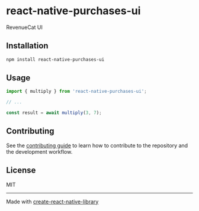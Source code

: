 # react-native-purchases-ui

RevenueCat UI

## Installation

```sh
npm install react-native-purchases-ui
```

## Usage

```js
import { multiply } from 'react-native-purchases-ui';

// ...

const result = await multiply(3, 7);
```

## Contributing

See the [contributing guide](CONTRIBUTING.md) to learn how to contribute to the repository and the development workflow.

## License

MIT

---

Made with [create-react-native-library](https://github.com/callstack/react-native-builder-bob)
